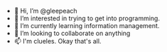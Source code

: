 - 👋 Hi, I’m @gleepeach
- 👀 I’m interested in trying to get into programming.
- 🌱 I’m currently learning information management.
- 💞️ I’m looking to collaborate on anything
- 📫 I'm clueles. Okay that's all.

<!---
gleepeach/gleepeach is a ✨ special ✨ repository because its `README.md` (this file) appears on your GitHub profile.
You can click the Preview link to take a look at your changes.
--->
